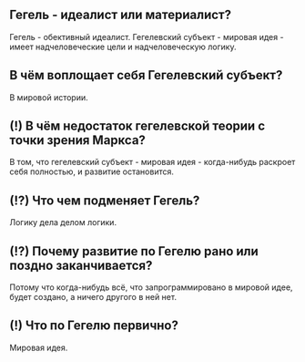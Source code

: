 ## Гегель - идеалист или материалист?
Гегель - обективный идеалист.
Гегелевский субъект - мировая идея - имеет надчеловеческие цели и надчеловеческую логику.

## В чём воплощает себя Гегелевский субъект?
В мировой истории.

## (!) В чём недостаток гегелевской теории с точки зрения Маркса?
В том, что гегелевский субъект - мировая идея - когда-нибудь раскроет себя полностью, и развитие остановится.

## (!?) Что чем подменяет Гегель?
Логику дела делом логики.

## (!?) Почему развитие по Гегелю рано или поздно заканчивается?
Потому что когда-нибудь всё, что запрограммировано в мировой идее, будет создано, а ничего другого в ней нет.

## (!) Что по Гегелю первично?
Мировая идея.


